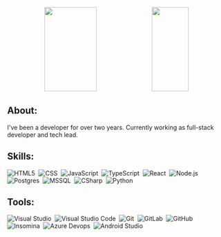 <div align="center">  
  <img width="49%" height="195px" src="https://github-readme-stats.vercel.app/api?username=c-viale&show_icons=true&count_private=true&theme=dark" /> 
  <img width="41%" height="195px" src="https://github-readme-stats.vercel.app/api/top-langs/?username=c-viale&layout=compact&langs_count=6&theme=dark" />
</div>

## About:
I've been a developer for over two years. Currently working as full-stack developer and tech lead.


## Skills: 
![HTML5](https://img.shields.io/badge/-HTML5-0D1117?style=for-the-badge&logo=HTML5&labelColor=0D1117)&nbsp;
![CSS](https://img.shields.io/badge/-CSS-0D1117?style=for-the-badge&logo=css3&labelColor=0D1117)&nbsp;
![JavaScript](https://img.shields.io/badge/-JavaScript-0D1117?style=for-the-badge&logo=javascript&labelColor=0D1117)&nbsp;
![TypeScript](https://img.shields.io/badge/-TypeScript-0D1117?style=for-the-badge&logo=TypeScript&labelColor=0D1117)&nbsp;
![React](https://img.shields.io/badge/-React-0D1117?style=for-the-badge&logo=React&labelColor=0D1117)&nbsp;
![Node.js](https://img.shields.io/badge/-Node.js-0D1117?style=for-the-badge&logo=Node.js&labelColor=0D1117)&nbsp;
![Postgres](https://img.shields.io/badge/-Postgres-0D1117?style=for-the-badge&logo=PostgreSQL&labelColor=0D1117)&nbsp;
![MSSQL](https://img.shields.io/badge/-MSSQL-0D1117?style=for-the-badge&logo=microsoftsqlserver&labelColor=0D1117)&nbsp;
![CSharp](https://img.shields.io/badge/-C%23-0D1117?style=for-the-badge&logo=CSHARP&labelColor=0D1117)&nbsp;
![Python](https://img.shields.io/badge/-Python-0D1117?style=for-the-badge&logo=Python&labelColor=0D1117) 


## Tools: 
![Visual Studio](https://img.shields.io/badge/-Visual%20Studio-0D1117?style=for-the-badge&logo=visual-studio&logoColor=C8A2C8&labelColor=0D1117)&nbsp;
![Visual Studio Code](https://img.shields.io/badge/Visual%20Studio%20Code-0D1117?style=for-the-badge&logo=visual-studio-code&labelColor=0D1117)&nbsp;
![Git](https://img.shields.io/badge/-Git-0D1117?style=for-the-badge&logo=git&labelColor=0D1117)&nbsp;
![GitLab](https://img.shields.io/badge/-GitLab-0D1117?style=for-the-badge&logo=gitlab&labelColor=0D1117)&nbsp;
![GitHub](https://img.shields.io/badge/-GitHUb-0D1117?style=for-the-badge&logo=github&labelColor=0D1117)&nbsp;
![Insomina](https://img.shields.io/badge/-Insomnia-0D1117?style=for-the-badge&logo=insomnia&labelColor=0D1117)&nbsp;
![Azure Devops](https://img.shields.io/badge/Azure%20Devops-0D1117?style=for-the-badge&logo=azure-devops&labelColor=0D1117)&nbsp;
![Android Studio](https://img.shields.io/badge/-Android%20Studio-0D1117?style=for-the-badge&logo=android-studio&labelColor=0D1117)&nbsp;
